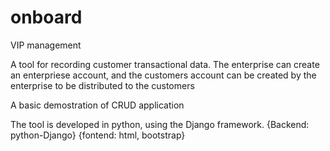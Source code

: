 # onboard
VIP management

A tool for recording customer transactional data. 
The enterprise can create an enterpriese account, and the customers account can be created by the enterprise to be distributed to the customers

A basic demostration of CRUD application

The tool is developed in python, using the Django framework.
{Backend: python-Django} {fontend: html, bootstrap}
